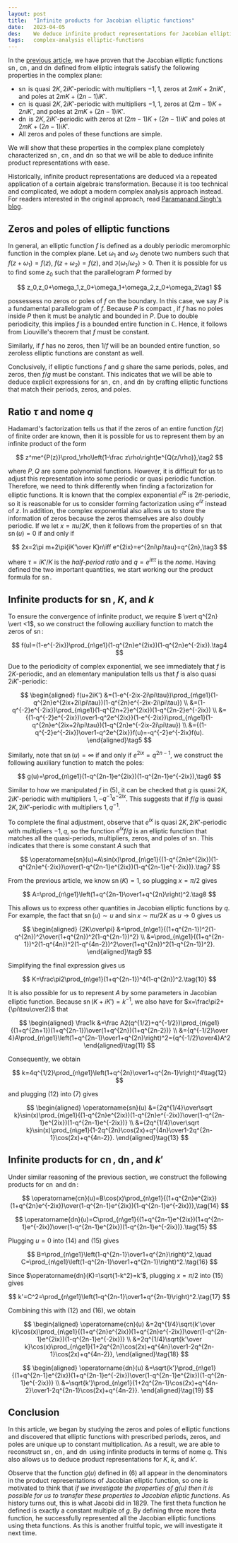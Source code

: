 ```yaml
---
layout: post
title:  "Infinite products for Jacobian elliptic functions"
date:   2023-04-05
des:    We deduce infinite product representations for Jacobian elliptic functions.
tags:   complex-analysis elliptic-functions
---
```


In the [previous article](/2023/04/02/jacobian-elliptic-functions-intro.html), we have proven that the Jacobian elliptic functions $\operatorname{sn}$, $\operatorname{cn}$, and $\operatorname{dn}$ defined from elliptic integrals satisfy the following properties in the complex plane:

- $\operatorname{sn}$ is quasi $2K,2iK'$-periodic with multipliers $-1,1$, zeros at $2mK+2niK'$, and poles at $2mK+(2n-1)iK'$.
- $\operatorname{cn}$ is quasi $2K,2iK'$-periodic with multipliers $-1,1$, zeros at $(2m-1)K+2niK'$, and poles at $2mK+(2n-1)iK'$.
- $\operatorname{dn}$ is $2K,2iK'$-periodic with zeros at $(2m-1)K+(2n-1)iK'$ and poles at $2mK+(2n-1)iK'$.
- All zeros and poles of these functions are simple.

We will show that these properties in the complex plane completely characterized $\operatorname{sn}$, $\operatorname{cn}$, and $\operatorname{dn}$ so that we will be able to deduce infinite product representations with ease.

Historically, infinite product representations are deduced via a repeated application of a certain algebraic transformation. Because it is too technical and complicated, we adopt a modern complex analysis approach instead. For readers interested in the original approach, read [Paramanand Singh's blog](https://paramanands.blogspot.com/2011/01/elliptic-functions-infinite-products.html).

## Zeros and poles of elliptic functions

In general, an elliptic function $f$ is defined as a doubly periodic meromorphic function in the complex plane. Let $\omega_1$ and $\omega_2$ denote two numbers such that $f(z+\omega_1)=f(z)$, $f(z+\omega_2)=f(z)$, and $\Im(\omega_1/\omega_2)>0$. Then it is possible for us to find some $z_0$ such that the parallelogram $P$ formed by

$$
z_0,z_0+\omega_1,z_0+\omega_1+\omega_2,z_0+\omega_2\tag1
$$

possessess no zeros or poles of $f$ on the boundary. In this case, we say $P$ is a fundamental parallelogram of $f$. Because $P$ is compact , if $f$ has no poles inside $P$ then it must be analytic and bounded in $P$. Due to double periodicity, this implies $f$ is a bounded entire function in $\mathbb C$. Hence, it follows from Liouville's theorem that $f$ must be constant.

Similarly, if $f$ has no zeros, then $1/f$ will be an bounded entire function, so zeroless elliptic functions are constant as well.

Conclusively, if elliptic functions $f$ and $g$ share the same periods, poles, and zeros, then $f/g$ must be constant. This indicates that we will be able to deduce explicit expressions for $\operatorname{sn}$, $\operatorname{cn}$, and $\operatorname{dn}$ by crafting elliptic functions that match their periods, zeros, and poles.

## Ratio $\tau$ and nome $q$

Hadamard's factorization tells us that if the zeros of an entire function $f(z)$ of finite order are known, then it is possible for us to represent them by an infinite product of the form

$$
z^me^{P(z)}\prod_\rho\left(1-\frac z\rho\right)e^{Q(z/\rho)},\tag2
$$

where $P,Q$ are some polynomial functions. However, it is difficult for us to adjust this representation into some periodic or quasi periodic function. Therefore, we need to think differently when finding a factorization for elliptic functions. It is known that the complex exponential $e^{iz}$ is $2\pi$-periodic, so it is reasonable for us to consider forming factorization using $e^{iz}$ instead of $z$. In addition, the complex exponential also allows us to store the information of zeros because the zeros themselves are also doubly periodic. If we let $x=\pi u/2K$, then it follows from the properties of $\operatorname{sn}$ that $\operatorname{sn}(u)=0$ if and only if

$$
2x=2\pi m+2\pi{iK'\over K}n\iff e^{2ix}=e^{2ni\pi\tau}=q^{2n},\tag3
$$

where $\tau=iK'/K$ is the _half-period ratio_ and $q=e^{i\pi\tau}$ is the _nome_. Having defined the two important quantities, we start working our the product formula for $\operatorname{sn}$.

## Infinite products for $\operatorname{sn}$, $K$, and $k$

To ensure the convergence of infinite product, we require $ \vert q^{2n} \vert <1$, so we construct the following auxiliary function to match the zeros of $\operatorname{sn}$:

$$
f(u)=(1-e^{-2ix})\prod_{n\ge1}(1-q^{2n}e^{2ix})(1-q^{2n}e^{-2ix}).\tag4
$$

Due to the periodicity of complex exponential, we see immediately that $f$ is $2K$-periodic, and an elementary manipulation tells us that $f$ is also quasi $2iK'$-periodic:

$$
\begin{aligned}
f(u+2iK')
&=(1-e^{-2ix-2i\pi\tau})\prod_{n\ge1}(1-q^{2n}e^{2ix+2i\pi\tau})(1-q^{2n}e^{-2ix-2i\pi\tau}) \\
&=(1-q^{-2}e^{-2ix})\prod_{n\ge1}(1-q^{2n+2}e^{2ix})(1-q^{2n-2}e^{-2ix}) \\
&={(1-q^{-2}e^{-2ix})\over1-q^2e^{2ix}}(1-e^{-2ix})\prod_{n\ge1}(1-q^{2n}e^{2ix+2i\pi\tau})(1-q^{2n}e^{-2ix-2i\pi\tau}) \\
&={(1-q^{-2}e^{-2ix})\over1-q^2e^{2ix}}f(u)=-q^{-2}e^{-2ix}f(u).
\end{aligned}\tag5
$$

Similarly, note that $\operatorname{sn}(u)=\infty$ if and only if $e^{2ix}=q^{2n-1}$, we construct the following auxiliary function to match the poles:

$$
g(u)=\prod_{n\ge1}(1-q^{2n-1}e^{2ix})(1-q^{2n-1}e^{-2ix}),\tag6
$$

Similar to how we manipulated $f$ in (5), it can be checked that $g$ is quasi $2K,2iK'$-periodic with multipliers $1,-q^{-1}e^{-2ix}$. This suggests that if $f/g$ is quasi $2K,2iK'$-periodic with multipliers $1,q^{-1}$.

To complete the final adjustment, observe that $e^{ix}$ is quasi $2K,2iK'$-periodic with multipliers $-1,q$, so the function $e^{ix}f/g$ is an elliptic function that matches all the quasi-periods, multipliers, zeros, and poles of $\operatorname{sn}$. This indicates that there is some constant $A$ such that

$$
\operatorname{sn}(u)=A\sin(x)\prod_{n\ge1}{(1-q^{2n}e^{2ix})(1-q^{2n}e^{-2ix})\over(1-q^{2n-1}e^{2ix})(1-q^{2n-1}e^{-2ix})}.\tag7
$$

From the previous article, we know $\operatorname{sn}(K)=1$, so plugging $x=\pi/2$ gives

$$
A=\prod_{n\ge1}\left(1+q^{2n-1}\over1+q^{2n}\right)^2.\tag8
$$

This allows us to express other quantities in Jacobian elliptic functions by $q$. For example, the fact that $\operatorname{sn}(u)\sim u$ and $\sin x\sim\pi u/2K$ as $u\to0$ gives us

$$
\begin{aligned}
{2K\over\pi}
&=\prod_{n\ge1}{(1+q^{2n-1})^2(1-q^{2n})^2\over(1+q^{2n})^2(1-q^{2n-1})^2} \\
&=\prod_{n\ge1}{(1+q^{2n-1})^2(1-q^{4n})^2(1-q^{4n-2})^2\over(1+q^{2n})^2(1-q^{2n-1})^2}.
\end{aligned}\tag9
$$

Simplifying the final expression gives us

$$
K=\frac\pi2\prod_{n\ge1}(1+q^{2n-1})^4(1-q^{2n})^2.\tag{10}
$$

It is also possible for us to represent $A$ by some parameters in Jacobian elliptic function. Because $\operatorname{sn}(K+iK')=k^{-1}$, we also have for $x=\frac\pi2+{\pi\tau\over2}$ that

$$
\begin{aligned}
\frac1k
&=\frac A2(q^{1/2}+q^{-1/2})\prod_{n\ge1}{(1+q^{2n+1})(1+q^{2n-1})\over(1+q^{2n})(1+q^{2n-2})} \\
&={q^{-1/2}\over 4}A\prod_{n\ge1}\left(1+q^{2n-1}\over1+q^{2n}\right)^2={q^{-1/2}\over4}A^2
\end{aligned}\tag{11}
$$

Consequently, we obtain

$$
k=4q^{1/2}\prod_{n\ge1}\left(1+q^{2n}\over1+q^{2n-1}\right)^4\tag{12}
$$

and plugging (12) into (7) gives

$$
\begin{aligned}
\operatorname{sn}(u)
&={2q^{1/4}\over\sqrt k}\sin(x)\prod_{n\ge1}{(1-q^{2n}e^{2ix})(1-q^{2n}e^{-2ix})\over(1-q^{2n-1}e^{2ix})(1-q^{2n-1}e^{-2ix})} \\
&={2q^{1/4}\over\sqrt k}\sin(x)\prod_{n\ge1}{1-2q^{2n}\cos(2x)+q^{4n}\over1-2q^{2n-1}\cos(2x)+q^{4n-2}}.
\end{aligned}\tag{13}
$$

## Infinite products for $\operatorname{cn}$, $\operatorname{dn}$, and $k'$

Under similar reasoning of the previous section, we construct the following products for $\operatorname{cn}$ and $\operatorname{dn}$:

$$
\operatorname{cn}(u)=B\cos(x)\prod_{n\ge1}{(1+q^{2n}e^{2ix})(1+q^{2n}e^{-2ix})\over(1-q^{2n-1}e^{2ix})(1-q^{2n-1}e^{-2ix})},\tag{14}
$$

$$
\operatorname{dn}(u)=C\prod_{n\ge1}{(1+q^{2n-1}e^{2ix})(1+q^{2n-1}e^{-2ix})\over(1-q^{2n-1}e^{2ix})(1-q^{2n-1}e^{-2ix})}.\tag{15}
$$

Plugging $u=0$ into (14) and (15) gives

$$
B=\prod_{n\ge1}\left(1-q^{2n-1}\over1+q^{2n}\right)^2,\quad C=\prod_{n\ge1}\left(1-q^{2n-1}\over1+q^{2n-1}\right)^2.\tag{16}
$$

Since $\operatorname{dn}(K)=\sqrt{1-k^2}=k'$, plugging $x=\pi/2$ into (15) gives

$$
k'=C^2=\prod_{n\ge1}\left(1-q^{2n-1}\over1+q^{2n-1}\right)^2.\tag{17}
$$

Combining this with (12) and (16), we obtain

$$
\begin{aligned}
\operatorname{cn}(u)
&=2q^{1/4}\sqrt{k'\over k}\cos(x)\prod_{n\ge1}{(1+q^{2n}e^{2ix})(1+q^{2n}e^{-2ix})\over(1-q^{2n-1}e^{2ix})(1-q^{2n-1}e^{-2ix})} \\
&=2q^{1/4}\sqrt{k'\over k}\cos(x)\prod_{n\ge1}{1+2q^{2n}\cos(2x)+q^{4n}\over1-2q^{2n-1}\cos(2x)+q^{4n-2}},
\end{aligned}\tag{18}
$$

$$
\begin{aligned}
\operatorname{dn}(u)
&=\sqrt{k'}\prod_{n\ge1}{(1+q^{2n-1}e^{2ix})(1+q^{2n-1}e^{-2ix})\over(1-q^{2n-1}e^{2ix})(1-q^{2n-1}e^{-2ix})} \\
&=\sqrt{k'}\prod_{n\ge1}{1+2q^{2n-1}\cos(2x)+q^{4n-2}\over1-2q^{2n-1}\cos(2x)+q^{4n-2}}.
\end{aligned}\tag{19}
$$

## Conclusion

In this article, we began by studying the zeros and poles of elliptic functions and discovered that elliptic functions with prescribed periods, zeros, and poles are unique up to constant multiplication. As a result, we are able to reconstruct $\operatorname{sn}$, $\operatorname{cn}$, and $\operatorname{dn}$ using infinite products in terms of nome $q$. This also allows us to deduce product representations for $K$, $k$, and $k'$.

Observe that the function $g(u)$ defined in (6) all appear in the denominators in the product representations of Jacobian elliptic function, so one is motivated to think that _if we investigate the properties of $g(u)$ then it is possible for us to transfer these properties to Jacobian elliptic functions_. As history turns out, this is what Jacobi did in 1829. The first theta function he defined is exactly a constant multiple of $g$. By defining three more theta function, he successfully represented all the Jacobian elliptic functions using theta functions. As this is another fruitful topic, we will investigate it next time.
